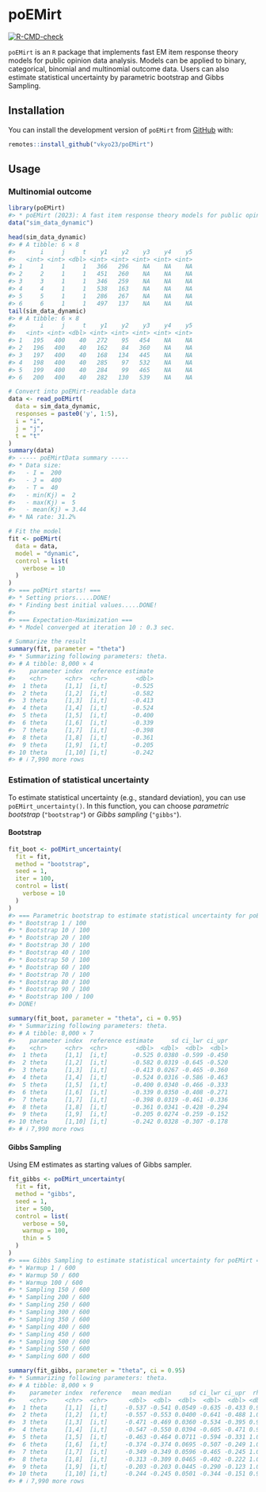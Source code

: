 
<!-- README.md is generated from README.Rmd. Please edit that file -->

# poEMirt

<!-- badges: start -->

[![R-CMD-check](https://github.com/vkyo23/poEMirt/actions/workflows/R-CMD-check.yaml/badge.svg)](https://github.com/vkyo23/poEMirt/actions/workflows/R-CMD-check.yaml)
<!-- badges: end -->

`poEMirt` is an `R` package that implements fast EM item response theory
models for public opinion data analysis. Models can be applied to
binary, categorical, binomial and multinomial outcome data. Users can
also estimate statistical uncertainty by parametric bootstrap and Gibbs
Sampling.

## Installation

You can install the development version of `poEMirt` from
[GitHub](https://github.com) with:

``` r
remotes::install_github("vkyo23/poEMirt")
```

## Usage

### Multinomial outcome

``` r
library(poEMirt)
#> * poEMirt (2023): A fast item response theory models for public opinion data analysis
data("sim_data_dynamic")

head(sim_data_dynamic)
#> # A tibble: 6 × 8
#>       i     j     t    y1    y2    y3    y4    y5
#>   <int> <int> <dbl> <int> <int> <int> <int> <int>
#> 1     1     1     1   366   296    NA    NA    NA
#> 2     2     1     1   451   260    NA    NA    NA
#> 3     3     1     1   346   259    NA    NA    NA
#> 4     4     1     1   538   163    NA    NA    NA
#> 5     5     1     1   286   267    NA    NA    NA
#> 6     6     1     1   497   137    NA    NA    NA
tail(sim_data_dynamic)
#> # A tibble: 6 × 8
#>       i     j     t    y1    y2    y3    y4    y5
#>   <int> <int> <dbl> <int> <int> <int> <int> <int>
#> 1   195   400    40   272    95   454    NA    NA
#> 2   196   400    40   162    84   360    NA    NA
#> 3   197   400    40   168   134   445    NA    NA
#> 4   198   400    40   285    97   532    NA    NA
#> 5   199   400    40   284    99   465    NA    NA
#> 6   200   400    40   282   130   539    NA    NA

# Convert into poEMirt-readable data
data <- read_poEMirt(
  data = sim_data_dynamic,
  responses = paste0('y', 1:5),
  i = "i",
  j = "j",
  t = "t"
)
summary(data)
#> ----- poEMirtData summary -----
#> * Data size:
#>   - I =  200 
#>   - J =  400 
#>   - T =  40 
#>   - min(Kj) =  2 
#>   - max(Kj) =  5 
#>   - mean(Kj) = 3.44 
#> * NA rate: 31.2%

# Fit the model
fit <- poEMirt(
  data = data,
  model = "dynamic",
  control = list(
    verbose = 10
  )
)
#> === poEMirt starts! ===
#> * Setting priors.....DONE!
#> * Finding best initial values.....DONE!
#> 
#> === Expectation-Maximization ===
#> * Model converged at iteration 10 : 0.3 sec.

# Summarize the result
summary(fit, parameter = "theta")
#> * Summarizing following parameters: theta.
#> # A tibble: 8,000 × 4
#>    parameter index  reference estimate
#>    <chr>     <chr>  <chr>        <dbl>
#>  1 theta     [1,1]  [i,t]       -0.525
#>  2 theta     [1,2]  [i,t]       -0.582
#>  3 theta     [1,3]  [i,t]       -0.413
#>  4 theta     [1,4]  [i,t]       -0.524
#>  5 theta     [1,5]  [i,t]       -0.400
#>  6 theta     [1,6]  [i,t]       -0.339
#>  7 theta     [1,7]  [i,t]       -0.398
#>  8 theta     [1,8]  [i,t]       -0.361
#>  9 theta     [1,9]  [i,t]       -0.205
#> 10 theta     [1,10] [i,t]       -0.242
#> # ℹ 7,990 more rows
```

### Estimation of statistical uncertainty

To estimate statistical uncertainty (e.g., standard deviation), you can
use `poEMirt_uncertainty()`. In this function, you can choose
*parametric bootstrap* (`"bootstrap"`) or *Gibbs sampling* (`"gibbs"`).

#### Bootstrap

``` r
fit_boot <- poEMirt_uncertainty(
  fit = fit,
  method = "bootstrap",
  seed = 1,
  iter = 100,
  control = list(
    verbose = 10
  )
)
#> === Parametric bootstrap to estimate statistical uncertainty for poEMirt ===
#> * Bootstrap 1 / 100 
#> * Bootstrap 10 / 100 
#> * Bootstrap 20 / 100 
#> * Bootstrap 30 / 100 
#> * Bootstrap 40 / 100 
#> * Bootstrap 50 / 100 
#> * Bootstrap 60 / 100 
#> * Bootstrap 70 / 100 
#> * Bootstrap 80 / 100 
#> * Bootstrap 90 / 100 
#> * Bootstrap 100 / 100 
#> DONE!

summary(fit_boot, parameter = "theta", ci = 0.95)
#> * Summarizing following parameters: theta.
#> # A tibble: 8,000 × 7
#>    parameter index  reference estimate     sd ci_lwr ci_upr
#>    <chr>     <chr>  <chr>        <dbl>  <dbl>  <dbl>  <dbl>
#>  1 theta     [1,1]  [i,t]       -0.525 0.0380 -0.599 -0.450
#>  2 theta     [1,2]  [i,t]       -0.582 0.0319 -0.645 -0.520
#>  3 theta     [1,3]  [i,t]       -0.413 0.0267 -0.465 -0.360
#>  4 theta     [1,4]  [i,t]       -0.524 0.0316 -0.586 -0.463
#>  5 theta     [1,5]  [i,t]       -0.400 0.0340 -0.466 -0.333
#>  6 theta     [1,6]  [i,t]       -0.339 0.0350 -0.408 -0.271
#>  7 theta     [1,7]  [i,t]       -0.398 0.0319 -0.461 -0.336
#>  8 theta     [1,8]  [i,t]       -0.361 0.0341 -0.428 -0.294
#>  9 theta     [1,9]  [i,t]       -0.205 0.0274 -0.259 -0.152
#> 10 theta     [1,10] [i,t]       -0.242 0.0328 -0.307 -0.178
#> # ℹ 7,990 more rows
```

#### Gibbs Sampling

Using EM estimates as starting values of Gibbs sampler.

``` r
fit_gibbs <- poEMirt_uncertainty(
  fit = fit,
  method = "gibbs",
  seed = 1,
  iter = 500,
  control = list(
    verbose = 50,
    warmup = 100,
    thin = 5
  )
)
#> === Gibbs Sampling to estimate statistical uncertainty for poEMirt ===
#> * Warmup 1 / 600
#> * Warmup 50 / 600
#> * Warmup 100 / 600
#> * Sampling 150 / 600
#> * Sampling 200 / 600
#> * Sampling 250 / 600
#> * Sampling 300 / 600
#> * Sampling 350 / 600
#> * Sampling 400 / 600
#> * Sampling 450 / 600
#> * Sampling 500 / 600
#> * Sampling 550 / 600
#> * Sampling 600 / 600

summary(fit_gibbs, parameter = "theta", ci = 0.95)
#> * Summarizing following parameters: theta.
#> # A tibble: 8,000 × 9
#>    parameter index  reference   mean median     sd ci_lwr ci_upr  rhat
#>    <chr>     <chr>  <chr>      <dbl>  <dbl>  <dbl>  <dbl>  <dbl> <dbl>
#>  1 theta     [1,1]  [i,t]     -0.537 -0.541 0.0549 -0.635 -0.433 0.997
#>  2 theta     [1,2]  [i,t]     -0.557 -0.553 0.0400 -0.641 -0.488 1.00 
#>  3 theta     [1,3]  [i,t]     -0.471 -0.469 0.0360 -0.534 -0.395 0.991
#>  4 theta     [1,4]  [i,t]     -0.547 -0.550 0.0394 -0.605 -0.471 0.992
#>  5 theta     [1,5]  [i,t]     -0.463 -0.464 0.0711 -0.594 -0.331 1.00 
#>  6 theta     [1,6]  [i,t]     -0.374 -0.374 0.0695 -0.507 -0.249 1.00 
#>  7 theta     [1,7]  [i,t]     -0.349 -0.349 0.0596 -0.465 -0.245 1.02 
#>  8 theta     [1,8]  [i,t]     -0.313 -0.309 0.0465 -0.402 -0.222 1.00 
#>  9 theta     [1,9]  [i,t]     -0.203 -0.203 0.0445 -0.290 -0.123 1.01 
#> 10 theta     [1,10] [i,t]     -0.244 -0.245 0.0501 -0.344 -0.151 0.997
#> # ℹ 7,990 more rows
```
